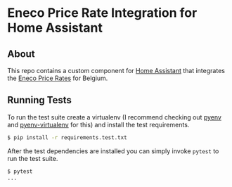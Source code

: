 # Eneco Price Rate Integration for Home Assistant

## About

This repo contains a custom component for [Home Assistant](https://www.home-assistant.io) that integrates the [Eneco Price Rates](https://eneco.be/nl/elektriciteit-gas/tariefkaarten) for Belgium.

## Running Tests

To run the test suite create a virtualenv (I recommend checking out [pyenv](https://github.com/pyenv/pyenv) and [pyenv-virtualenv](https://github.com/pyenv/pyenv-virtualenv) for this) and install the test requirements.

```bash
$ pip install -r requirements.test.txt
```

After the test dependencies are installed you can simply invoke `pytest` to run
the test suite.

```bash
$ pytest
...
```
